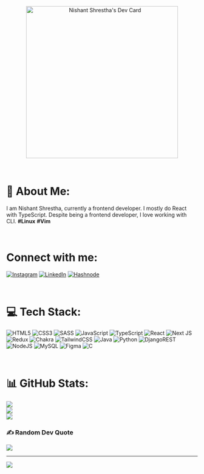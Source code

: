 <p align="center"><a href="https://app.daily.dev/snishant011"><img src="https://api.daily.dev/devcards/79ff5d25ea034639b8ec5bf38b54009a.png" width="400" alt="Nishant Shrestha's Dev Card"/></a></p>

<br/>

# 💫 About Me:
I am Nishant Shrestha, currently a frontend developer. I mostly do React with TypeScript. Despite being a frontend developer, I love working with CLI. **#Linux** **#Vim**

<br/>

# Connect with me:
[![Instagram](https://img.shields.io/badge/Instagram-E4405F?style=for-the-badge&logo=instagram&logoColor=white)](https://instagram.com/srest.nishant)
[![LinkedIn](https://img.shields.io/badge/LinkedIn-0077B5?style=for-the-badge&logo=linkedin&logoColor=white)](https://linkedin.com/in/nishantshrestha011)
[![Hashnode](https://img.shields.io/badge/Hashnode-2962FF?style=for-the-badge&logo=hashnode&logoColor=white)](https://devnishant.hashnode.dev/) 

<br/>

# 💻 Tech Stack:

![HTML5](https://img.shields.io/badge/html5-%23E34F26.svg?style=for-the-badge&logo=html5&logoColor=white)
![CSS3](https://img.shields.io/badge/css3-%231572B6.svg?style=for-the-badge&logo=css3&logoColor=white)
![SASS](https://img.shields.io/badge/SASS-hotpink.svg?style=for-the-badge&logo=SASS&logoColor=white) 
![JavaScript](https://img.shields.io/badge/javascript-%23323330.svg?style=for-the-badge&logo=javascript&logoColor=%23F7DF1E)
![TypeScript](https://img.shields.io/badge/typescript-%23007ACC.svg?style=for-the-badge&logo=typescript&logoColor=white)
![React](https://img.shields.io/badge/react-%2320232a.svg?style=for-the-badge&logo=react&logoColor=%2361DAFB)
![Next JS](https://img.shields.io/badge/Next-black?style=for-the-badge&logo=next.js&logoColor=white)
![Redux](https://img.shields.io/badge/redux-%23593d88.svg?style=for-the-badge&logo=redux&logoColor=white) 
![Chakra](https://img.shields.io/badge/chakra-%234ED1C5.svg?style=for-the-badge&logo=chakraui&logoColor=white)
![TailwindCSS](https://img.shields.io/badge/tailwindcss-%2338B2AC.svg?style=for-the-badge&logo=tailwind-css&logoColor=white)
![Java](https://img.shields.io/badge/java-%23ED8B00.svg?style=for-the-badge&logo=java&logoColor=white)
![Python](https://img.shields.io/badge/python-3670A0?style=for-the-badge&logo=python&logoColor=ffdd54)
![DjangoREST](https://img.shields.io/badge/DJANGO-REST-ff1709?style=for-the-badge&logo=django&logoColor=white&color=ff1709&labelColor=gray)
![NodeJS](https://img.shields.io/badge/node.js-6DA55F?style=for-the-badge&logo=node.js&logoColor=white)
![MySQL](https://img.shields.io/badge/mysql-%2300f.svg?style=for-the-badge&logo=mysql&logoColor=white) 	![Figma](https://img.shields.io/badge/figma-%23F24E1E.svg?style=for-the-badge&logo=figma&logoColor=white)
![C](https://img.shields.io/badge/c-%2300599C.svg?style=for-the-badge&logo=c&logoColor=white)

<br/>

# 📊 GitHub Stats:
![](https://github-readme-stats.vercel.app/api?username=snishant011&theme=onedark&hide_border=false&include_all_commits=true&count_private=true)<br/>
![](https://github-readme-streak-stats.herokuapp.com/?user=snishant011&theme=onedark&hide_border=false)<br/>
![](https://github-readme-stats.vercel.app/api/top-langs/?username=snishant011&theme=onedark&hide_border=false&include_all_commits=true&count_private=true&layout=compact)

### ✍️ Random Dev Quote
![](https://quotes-github-readme.vercel.app/api?type=horizontal&theme=radical)

---
[![](https://visitcount.itsvg.in/api?id=snishant011&icon=3&color=0)](https://visitcount.itsvg.in)

